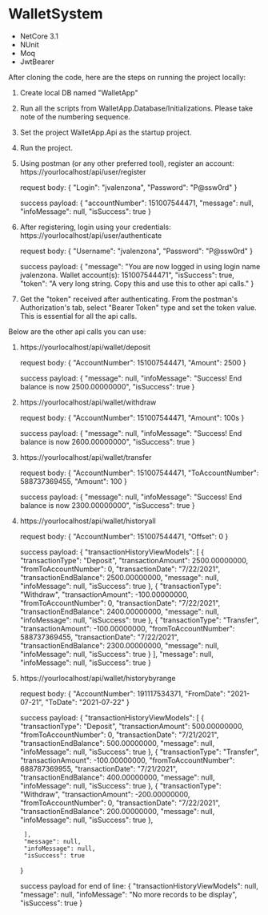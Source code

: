 # WalletSystem

- NetCore 3.1
- NUnit
- Moq
- JwtBearer
 
After cloning the code, here are the steps on running the project locally:

1. Create local DB named "WalletApp"
2. Run all the scripts from WalletApp.Database/Initializations. Please take note of the numbering sequence.
3. Set the project WalletApp.Api as the startup project.
4. Run the project. 
5. Using postman (or any other preferred tool), register an account: 
    https://yourlocalhost/api/user/register

    request body:
    {
        "Login": "jvalenzona",
        "Password": "P@ssw0rd"
    }

    success payload:
    {
        "accountNumber": 151007544471,
        "message": null,
        "infoMessage": null,
        "isSuccess": true
    }

6. After registering, login using your credentials:
    https://yourlocalhost/api/user/authenticate

    request body:
    {
        "Username": "jvalenzona",
        "Password": "P@ssw0rd"
    }

    success payload:
    {
        "message": "You are now logged in using login name jvalenzona. Wallet account(s): 151007544471",
        "isSuccess": true,
        "token": "A very long string. Copy this and use this to other api calls."
    }

7. Get the "token" received after authenticating. From the postman's Authorization's tab, select "Bearer Token" type and set the token value. 
This is essential for all the api calls.


Below are the other api calls you can use:


1. https://yourlocalhost/api/wallet/deposit

    request body:
    {
        "AccountNumber": 151007544471,
        "Amount": 2500
    }

    success payload:
    {
        "message": null,
        "infoMessage": "Success! End balance is now 2500.00000000",
        "isSuccess": true
    }

2. https://yourlocalhost/api/wallet/withdraw

    request body:
    {
        "AccountNumber": 151007544471,
        "Amount": 100s
    }

    success payload:
    {
        "message": null,
        "infoMessage": "Success! End balance is now 2600.00000000",
        "isSuccess": true
    }

3. https://yourlocalhost/api/wallet/transfer

    request body:
    {
        "AccountNumber": 151007544471,
        "ToAccountNumber": 588737369455,
        "Amount": 100
    }

    success payload:
    {
        "message": null,
        "infoMessage": "Success! End balance is now 2300.00000000",
        "isSuccess": true
    }

4. https://yourlocalhost/api/wallet/historyall

    request body:
    {
        "AccountNumber": 151007544471,
        "Offset": 0
    }


    success payload:
    {
        "transactionHistoryViewModels": [
            {
                "transactionType": "Deposit",
                "transactionAmount": 2500.00000000,
                "fromToAccountNumber": 0,
                "transactionDate": "7/22/2021",
                "transactionEndBalance": 2500.00000000,
                "message": null,
                "infoMessage": null,
                "isSuccess": true
            },
            {
                "transactionType": "Withdraw",
                "transactionAmount": -100.00000000,
                "fromToAccountNumber": 0,
                "transactionDate": "7/22/2021",
                "transactionEndBalance": 2400.00000000,
                "message": null,
                "infoMessage": null,
                "isSuccess": true
            },
            {
                "transactionType": "Transfer",
                "transactionAmount": -100.00000000,
                "fromToAccountNumber": 588737369455,
                "transactionDate": "7/22/2021",
                "transactionEndBalance": 2300.00000000,
                "message": null,
                "infoMessage": null,
                "isSuccess": true
            }
        ],
        "message": null,
        "infoMessage": null,
        "isSuccess": true
    }


5. https://yourlocalhost/api/wallet/historybyrange

    request body:
    {
        "AccountNumber": 191117534371,
        "FromDate": "2021-07-21",
        "ToDate": "2021-07-22"
    }

    success payload:
    {
        "transactionHistoryViewModels": [
            {
                "transactionType": "Deposit",
                "transactionAmount": 500.00000000,
                "fromToAccountNumber": 0,
                "transactionDate": "7/21/2021",
                "transactionEndBalance": 500.00000000,
                "message": null,
                "infoMessage": null,
                "isSuccess": true
            },
            {
                "transactionType": "Transfer",
                "transactionAmount": -100.00000000,
                "fromToAccountNumber": 688787369955,
                "transactionDate": "7/21/2021",
                "transactionEndBalance": 400.00000000,
                "message": null,
                "infoMessage": null,
                "isSuccess": true
            },
            {
                "transactionType": "Withdraw",
                "transactionAmount": -200.00000000,
                "fromToAccountNumber": 0,
                "transactionDate": "7/22/2021",
                "transactionEndBalance": 200.00000000,
                "message": null,
                "infoMessage": null,
                "isSuccess": true
            },
        
        ],
        "message": null,
        "infoMessage": null,
        "isSuccess": true
    }

    success payload for end of line:
    {
        "transactionHistoryViewModels": null,
        "message": null,
        "infoMessage": "No more records to be display",
        "isSuccess": true
    }
